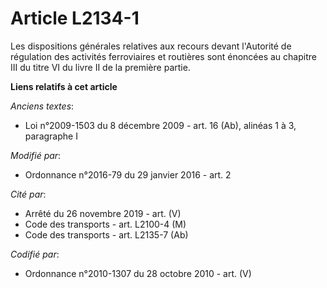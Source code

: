 # Article L2134-1

Les dispositions générales relatives aux recours devant l'Autorité de régulation des activités ferroviaires et routières sont
énoncées au chapitre III du titre VI du livre II de la première partie.

**Liens relatifs à cet article**

_Anciens textes_:

  - Loi n°2009-1503 du 8 décembre 2009 - art. 16 (Ab), alinéas 1 à 3, paragraphe I

_Modifié par_:

  - Ordonnance n°2016-79 du 29 janvier 2016 - art. 2

_Cité par_:

  - Arrêté du 26 novembre 2019 - art. (V)
  - Code des transports - art. L2100-4 (M)
  - Code des transports - art. L2135-7 (Ab)

_Codifié par_:

  - Ordonnance n°2010-1307 du 28 octobre 2010 - art. (V)
